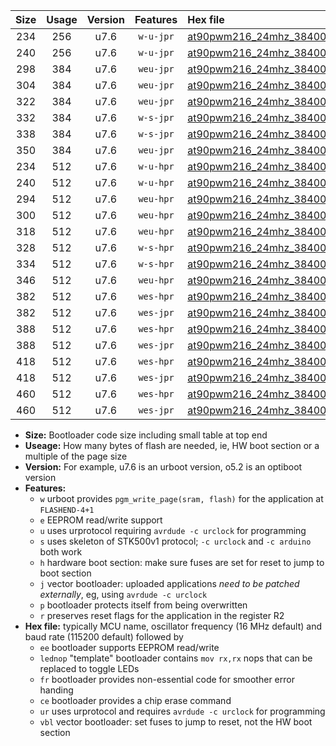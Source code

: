 |Size|Usage|Version|Features|Hex file|
|:-:|:-:|:-:|:-:|:--|
|234|256|u7.6|`w-u-jpr`|[at90pwm216_24mhz_38400bps_ur_vbl.hex](https://raw.githubusercontent.com/stefanrueger/urboot/main/at90pwm216_24mhz_38400bps_ur_vbl.hex)|
|240|256|u7.6|`w-u-jpr`|[at90pwm216_24mhz_38400bps_lednop_ur_vbl.hex](https://raw.githubusercontent.com/stefanrueger/urboot/main/at90pwm216_24mhz_38400bps_lednop_ur_vbl.hex)|
|298|384|u7.6|`weu-jpr`|[at90pwm216_24mhz_38400bps_ee_ur_vbl.hex](https://raw.githubusercontent.com/stefanrueger/urboot/main/at90pwm216_24mhz_38400bps_ee_ur_vbl.hex)|
|304|384|u7.6|`weu-jpr`|[at90pwm216_24mhz_38400bps_ee_lednop_ur_vbl.hex](https://raw.githubusercontent.com/stefanrueger/urboot/main/at90pwm216_24mhz_38400bps_ee_lednop_ur_vbl.hex)|
|322|384|u7.6|`weu-jpr`|[at90pwm216_24mhz_38400bps_ee_lednop_fr_ur_vbl.hex](https://raw.githubusercontent.com/stefanrueger/urboot/main/at90pwm216_24mhz_38400bps_ee_lednop_fr_ur_vbl.hex)|
|332|384|u7.6|`w-s-jpr`|[at90pwm216_24mhz_38400bps_vbl.hex](https://raw.githubusercontent.com/stefanrueger/urboot/main/at90pwm216_24mhz_38400bps_vbl.hex)|
|338|384|u7.6|`w-s-jpr`|[at90pwm216_24mhz_38400bps_lednop_vbl.hex](https://raw.githubusercontent.com/stefanrueger/urboot/main/at90pwm216_24mhz_38400bps_lednop_vbl.hex)|
|350|384|u7.6|`weu-jpr`|[at90pwm216_24mhz_38400bps_ee_lednop_fr_ce_ur_vbl.hex](https://raw.githubusercontent.com/stefanrueger/urboot/main/at90pwm216_24mhz_38400bps_ee_lednop_fr_ce_ur_vbl.hex)|
|234|512|u7.6|`w-u-hpr`|[at90pwm216_24mhz_38400bps_ur.hex](https://raw.githubusercontent.com/stefanrueger/urboot/main/at90pwm216_24mhz_38400bps_ur.hex)|
|240|512|u7.6|`w-u-hpr`|[at90pwm216_24mhz_38400bps_lednop_ur.hex](https://raw.githubusercontent.com/stefanrueger/urboot/main/at90pwm216_24mhz_38400bps_lednop_ur.hex)|
|294|512|u7.6|`weu-hpr`|[at90pwm216_24mhz_38400bps_ee_ur.hex](https://raw.githubusercontent.com/stefanrueger/urboot/main/at90pwm216_24mhz_38400bps_ee_ur.hex)|
|300|512|u7.6|`weu-hpr`|[at90pwm216_24mhz_38400bps_ee_lednop_ur.hex](https://raw.githubusercontent.com/stefanrueger/urboot/main/at90pwm216_24mhz_38400bps_ee_lednop_ur.hex)|
|318|512|u7.6|`weu-hpr`|[at90pwm216_24mhz_38400bps_ee_lednop_fr_ur.hex](https://raw.githubusercontent.com/stefanrueger/urboot/main/at90pwm216_24mhz_38400bps_ee_lednop_fr_ur.hex)|
|328|512|u7.6|`w-s-hpr`|[at90pwm216_24mhz_38400bps.hex](https://raw.githubusercontent.com/stefanrueger/urboot/main/at90pwm216_24mhz_38400bps.hex)|
|334|512|u7.6|`w-s-hpr`|[at90pwm216_24mhz_38400bps_lednop.hex](https://raw.githubusercontent.com/stefanrueger/urboot/main/at90pwm216_24mhz_38400bps_lednop.hex)|
|346|512|u7.6|`weu-hpr`|[at90pwm216_24mhz_38400bps_ee_lednop_fr_ce_ur.hex](https://raw.githubusercontent.com/stefanrueger/urboot/main/at90pwm216_24mhz_38400bps_ee_lednop_fr_ce_ur.hex)|
|382|512|u7.6|`wes-hpr`|[at90pwm216_24mhz_38400bps_ee.hex](https://raw.githubusercontent.com/stefanrueger/urboot/main/at90pwm216_24mhz_38400bps_ee.hex)|
|382|512|u7.6|`wes-jpr`|[at90pwm216_24mhz_38400bps_ee_vbl.hex](https://raw.githubusercontent.com/stefanrueger/urboot/main/at90pwm216_24mhz_38400bps_ee_vbl.hex)|
|388|512|u7.6|`wes-hpr`|[at90pwm216_24mhz_38400bps_ee_lednop.hex](https://raw.githubusercontent.com/stefanrueger/urboot/main/at90pwm216_24mhz_38400bps_ee_lednop.hex)|
|388|512|u7.6|`wes-jpr`|[at90pwm216_24mhz_38400bps_ee_lednop_vbl.hex](https://raw.githubusercontent.com/stefanrueger/urboot/main/at90pwm216_24mhz_38400bps_ee_lednop_vbl.hex)|
|418|512|u7.6|`wes-hpr`|[at90pwm216_24mhz_38400bps_ee_lednop_fr.hex](https://raw.githubusercontent.com/stefanrueger/urboot/main/at90pwm216_24mhz_38400bps_ee_lednop_fr.hex)|
|418|512|u7.6|`wes-jpr`|[at90pwm216_24mhz_38400bps_ee_lednop_fr_vbl.hex](https://raw.githubusercontent.com/stefanrueger/urboot/main/at90pwm216_24mhz_38400bps_ee_lednop_fr_vbl.hex)|
|460|512|u7.6|`wes-hpr`|[at90pwm216_24mhz_38400bps_ee_lednop_fr_ce.hex](https://raw.githubusercontent.com/stefanrueger/urboot/main/at90pwm216_24mhz_38400bps_ee_lednop_fr_ce.hex)|
|460|512|u7.6|`wes-jpr`|[at90pwm216_24mhz_38400bps_ee_lednop_fr_ce_vbl.hex](https://raw.githubusercontent.com/stefanrueger/urboot/main/at90pwm216_24mhz_38400bps_ee_lednop_fr_ce_vbl.hex)|

- **Size:** Bootloader code size including small table at top end
- **Useage:** How many bytes of flash are needed, ie, HW boot section or a multiple of the page size
- **Version:** For example, u7.6 is an urboot version, o5.2 is an optiboot version
- **Features:**
  + `w` urboot provides `pgm_write_page(sram, flash)` for the application at `FLASHEND-4+1`
  + `e` EEPROM read/write support
  + `u` uses urprotocol requiring `avrdude -c urclock` for programming
  + `s` uses skeleton of STK500v1 protocol; `-c urclock` and `-c arduino` both work
  + `h` hardware boot section: make sure fuses are set for reset to jump to boot section
  + `j` vector bootloader: uploaded applications *need to be patched externally*, eg, using `avrdude -c urclock`
  + `p` bootloader protects itself from being overwritten
  + `r` preserves reset flags for the application in the register R2
- **Hex file:** typically MCU name, oscillator frequency (16 MHz default) and baud rate (115200 default) followed by
  + `ee` bootloader supports EEPROM read/write
  + `lednop` "template" bootloader contains `mov rx,rx` nops that can be replaced to toggle LEDs
  + `fr` bootloader provides non-essential code for smoother error handing
  + `ce` bootloader provides a chip erase command
  + `ur` uses urprotocol and requires `avrdude -c urclock` for programming
  + `vbl` vector bootloader: set fuses to jump to reset, not the HW boot section
